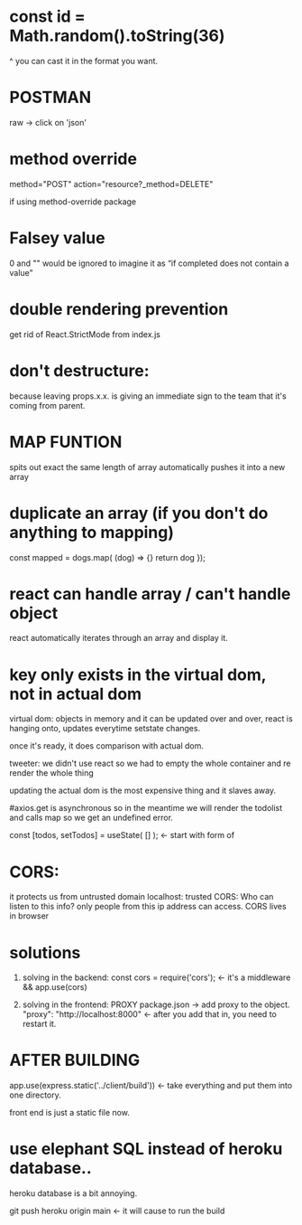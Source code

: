 # const id = Math.random().toString(36)

^ you can cast it in the format you want.

# POSTMAN

raw -> click on 'json'

# method override

<form method= , action= s>

method="POST"
action="resource?\_method=DELETE"

<form method="POST" action="/todos/id?_method=PATCH">
if using method-override package

# Falsey value

0 and "" would be ignored
to imagine it as “if completed does not contain a value”

# double rendering prevention

get rid of React.StrictMode from index.js

# don't destructure:

because leaving props.x.x. is giving an immediate sign to the team that it's coming from parent.

# MAP FUNTION

spits out exact the same length of array
automatically pushes it into a new array

# duplicate an array (if you don't do anything to mapping)

const mapped = dogs.map( (dog) => {}
return dog
});

# react can handle array / can't handle object

react automatically iterates through an array and display it.

# key only exists in the virtual dom, not in actual dom

virtual dom: objects in memory and it can be updated over and over, react is hanging onto, updates everytime setstate changes.

once it's ready, it does comparison with actual dom.

tweeter: we didn't use react so we had to empty the whole container and re render the whole thing

updating the actual dom is the most expensive thing and it slaves away.

#axios.get is asynchronous so in the meantime we will render the todolist and calls map so we get an undefined error.

const [todos, setTodos] = useState( [] ); <- start with form of

# CORS:

it protects us from untrusted domain
localhost: trusted
CORS: Who can listen to this info?
only people from this ip address can access.
CORS lives in browser

# solutions

1. solving in the backend:
   const cors = require('cors'); <- it's a middleware
   && app.use(cors)

2. solving in the frontend: PROXY
   package.json -> add proxy to the object.
   "proxy": "http://localhost:8000" <- after you add that in, you need to restart it.

# AFTER BUILDING

app.use(express.static('../client/build')) <- take everything and put them into one directory.

front end is just a static file now.

# use elephant SQL instead of heroku database..

heroku database is a bit annoying.

git push heroku origin main <- it will cause to run the build
